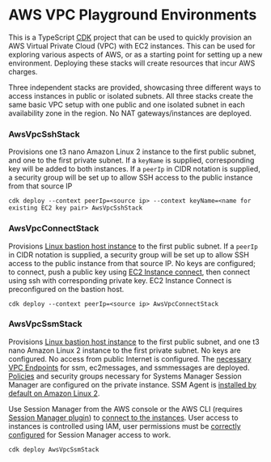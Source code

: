 # AWS VPC Playground Environments

This is a TypeScript [CDK](https://aws.amazon.com/cdk/) project that can be used to quickly provision an AWS Virtual Private Cloud (VPC) with EC2 instances. This can be used for exploring various aspects of AWS, or as a starting point for setting up a new environment. Deploying these stacks will create resources that incur AWS charges.

Three independent stacks are provided, showcasing three different ways to access instances in public or isolated subnets. All three stacks create the same basic VPC setup with one public and one isolated subnet in each availability zone in the region. No NAT gateways/instances are deployed.

### AwsVpcSshStack
Provisions one t3 nano Amazon Linux 2 instance to the first public subnet, and one to the first private subnet. If a `keyName` is supplied, corresponding key will be added to both instances. If a `peerIp` in CIDR notation is supplied, a security group will be set up to allow SSH access to the public instance from that source IP

```
cdk deploy --context peerIp=<source ip> --context keyName=<name for existing EC2 key pair> AwsVpcSshStack
```

### AwsVpcConnectStack
Provisions [Linux bastion host instance](https://docs.aws.amazon.com/cdk/api/latest/docs/@aws-cdk_aws-ec2.BastionHostLinux.html) to the first public subnet. If a `peerIp` in CIDR notation is supplied, a security group will be set up to allow SSH access to the public instance from that source IP. No keys are configured; to connect, push a public key using [EC2 Instance connect](https://docs.aws.amazon.com/AWSEC2/latest/UserGuide/ec2-instance-connect-methods.html), then connect using ssh with corresponding private key. EC2 Instance Connect is preconfigured on the bastion host.

```
cdk deploy --context peerIp=<source ip> AwsVpcConnectStack
```

### AwsVpcSsmStack
Provisions [Linux bastion host instance](https://docs.aws.amazon.com/cdk/api/latest/docs/@aws-cdk_aws-ec2.BastionHostLinux.html) to the first public subnet, and one t3 nano Amazon Linux 2 instance to the first private subnet. No keys are configured. No access from public Internet is configured. The [necessary VPC Endpoints](https://aws.amazon.com/premiumsupport/knowledge-center/ec2-systems-manager-vpc-endpoints/) for ssm, ec2messages, and ssmmessages are deployed. [Policies](https://docs.aws.amazon.com/systems-manager/latest/userguide/session-manager-getting-started-instance-profile.html) and security groups necessary for Systems Manager Session Manager are configured on the private instance. SSM Agent is [installed by default on Amazon Linux 2](https://docs.aws.amazon.com/systems-manager/latest/userguide/sysman-manual-agent-install.html).

Use Session Manager from the AWS console or the AWS CLI (requires [Session Manager plugin](https://docs.aws.amazon.com/systems-manager/latest/userguide/session-manager-working-with-install-plugin.html)) to [connect to the instances](https://docs.aws.amazon.com/systems-manager/latest/userguide/session-manager-working-with-sessions-start.html). User access to instances is controlled using IAM, user permissions must be [correctly configured](https://docs.aws.amazon.com/systems-manager/latest/userguide/session-manager-getting-started-restrict-access.html) for Session Manager access to work.

```
cdk deploy AwsVpcSsmStack
```